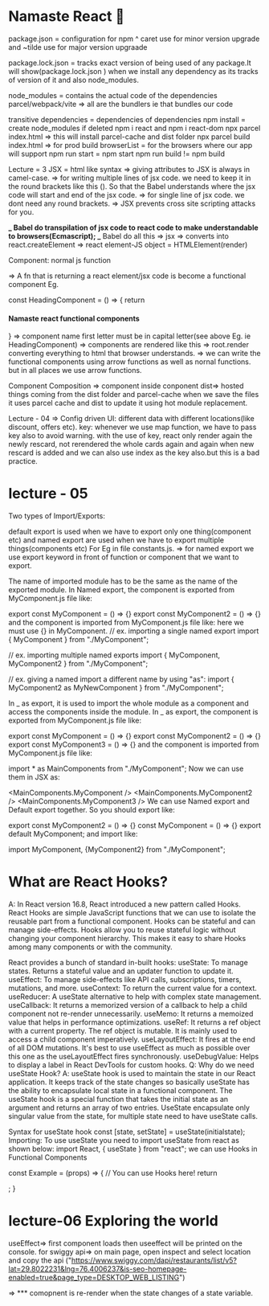 # Namaste React 🚀

package.json = configuration for npm
^ caret use for minor version upgrade and ~tilde use for major version upgraade

package.lock.json = tracks exact version of being used of any package.It will show(package.lock.json ) when we install any dependency as its tracks of version of it and also node_modules.

node_modules = contains the actual code of the dependencies
parcel/webpack/vite => all are the bundlers ie that bundles our code

transitive dependencies = dependencies of dependencies
npm install = create node_modules if deleted
npm i react and npm i react-dom
npx parcel index.html => this will install parcel-cache and dist folder
npx parcel build index.html => for prod build
browserList = for the browsers where our app will support
npm run start = npm start
npm run build != npm build

Lecture = 3
JSX = html like syntax
=> giving attributes to JSX is always in camel-case.
=> for writing multiple lines of jsx code. we need to keep it in the round brackets like this (). So that the Babel understands where the jsx code will start and end of the jsx code.
=> for single line of jsx code. we dont need any round brackets.
=> JSX prevents cross site scripting attacks for you.

**_ Babel do transpilation of jsx code to react code to make understandable to browsers(Ecmascript);
_** Babel do all this => jsx => converts into react.createElement => react element-JS object = HTMLElement(render)

Component: normal js function

=> A fn that is returning a react element/jsx code is become a functional component Eg.

const HeadingComponent = () => {
return <h4>Namaste react functional components</h4>
}
=> component name first letter must be in capital letter(see above Eg. ie HeadingComponent)
=> components are rendered like this <HeadingComponent/>
=> root.render converting everything to html that browser understands.
=> we can write the functional components using arrow functions as well as nornal functions. but in all places we use arrow functions.

Component Composition => component inside conponent
dist=> hosted things coming from the dist folder and parcel-cache when we save the files it uses parcel cache and dist to update it using hot module replacement.

Lecture - 04
=> Config driven UI: different data with different locations(like discount, offers etc).
key: whenever we use map function, we have to pass key also to avoid warning. with the use of key, react only render again the newly rescard, not rerendered the whole cards again and again when new rescard is added and we can also use index as the key also.but this is a bad practice.

# lecture - 05

Two types of Import/Exports:

default export is used when we have to export only one thing(component etc) and named export are used when we have to export multiple things(components etc) For Eg in file constants.js.
=> for named export we use export keyword in front of function or component that we want to export.

The name of imported module has to be the same as the name of the exported module. In Named export, the component is exported from MyComponent.js file like:

export const MyComponent = () => {}
export const MyComponent2 = () => {}
and the component is imported from MyComponent.js file like: here we must use {} in MyComponent.
// ex. importing a single named export
import { MyComponent } from "./MyComponent";

// ex. importing multiple named exports
import { MyComponent, MyComponent2 } from "./MyComponent";

// ex. giving a named import a different name by using "as":
import { MyComponent2 as MyNewComponent } from "./MyComponent";

In _ as export, it is used to import the whole module as a component and access the components inside the module. In _ as export, the component is exported from MyComponent.js file like:

export const MyComponent = () => {}
export const MyComponent2 = () => {}
export const MyComponent3 = () => {}
and the component is imported from MyComponent.js file like:

import \* as MainComponents from "./MyComponent";
Now we can use them in JSX as:

<MainComponents.MyComponent />
<MainComponents.MyComponent2 />
<MainComponents.MyComponent3 />
We can use Named export and Default export together. So you should export like:

export const MyComponent2 = () => {}
const MyComponent = () => {}
export default MyComponent;
and import like:

import MyComponent, {MyComponent2} from "./MyComponent";

# What are React Hooks?

A: In React version 16.8, React introduced a new pattern called Hooks. React Hooks are simple JavaScript functions that we can use to isolate the reusable part from a functional component. Hooks can be stateful and can manage side-effects. Hooks allow you to reuse stateful logic without changing your component hierarchy. This makes it easy to share Hooks among many components or with the community.

React provides a bunch of standard in-built hooks:
useState: To manage states. Returns a stateful value and an updater function to update it.
useEffect: To manage side-effects like API calls, subscriptions, timers, mutations, and more.
useContext: To return the current value for a context.
useReducer: A useState alternative to help with complex state management.
useCallback: It returns a memorized version of a callback to help a child component not re-render unnecessarily.
useMemo: It returns a memoized value that helps in performance optimizations.
useRef: It returns a ref object with a current property. The ref object is mutable. It is mainly used to access a child component imperatively.
useLayoutEffect: It fires at the end of all DOM mutations. It's best to use useEffect as much as possible over this one as the useLayoutEffect fires synchronously.
useDebugValue: Helps to display a label in React DevTools for custom hooks.
Q: Why do we need useState Hook?
A: useState hook is used to maintain the state in our React application. It keeps track of the state changes so basically useState has the ability to encapsulate local state in a functional component. The useState hook is a special function that takes the initial state as an argument and returns an array of two entries. UseState encapsulate only singular value from the state, for multiple state need to have useState calls.

Syntax for useState hook
const [state, setState] = useState(initialstate);
Importing: To use useState you need to import useState from react as shown below:
import React, { useState } from "react";
we can use Hooks in Functional Components

const Example = (props) => {
// You can use Hooks here!
return <div />;
}

# lecture-06 Exploring the world

useEffect=> first component loads then useeffect will be printed on the console.
for swiggy api=> on main page, open inspect and select location and copy the api
("https://www.swiggy.com/dapi/restaurants/list/v5?lat=29.8022231&lng=76.4006237&is-seo-homepage-enabled=true&page_type=DESKTOP_WEB_LISTING")

=> \*\*\* comopnent is re-render when the state changes of a state variable.
